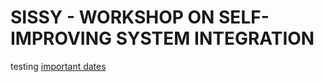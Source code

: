 # SISSY - WORKSHOP ON SELF-IMPROVING SYSTEM INTEGRATION

testing [important dates](important_dates.md)
